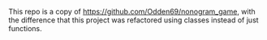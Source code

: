 This repo is a copy of https://github.com/Odden69/nonogram_game, with the difference that this project was refactored using classes instead of just functions.